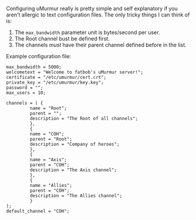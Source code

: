 Configuring uMurmur really is pretty simple and self explanatory if you aren't allergic to text configuration files. The only tricky things I can think of is:
  1. The `max_bandwidth` parameter unit is bytes/second per user.
  1. The Root channel bust be defined first.
  1. The channels _must_ have their parent channel defined before in the list.

Example configuration file:

```
max_bandwidth = 5000;
welcometext = "Welcome to fatbob's uMurmur server!";
certificate = "/etc/umurmur/cert.crt";
private_key = "/etc/umurmur/key.key";
password = "";
max_users = 10;

channels = ( {
         name = "Root";
         parent = "";
         description = "The Root of all channels";
         },
         {
         name = "COH";
         parent = "Root";
         description = "Company of heroes";
         },
         {
         name = "Axis";
         parent = "COH";
         description = "The Axis channel";
         },
         {
         name = "Allies";
         parent = "COH";
         description = "The Allies channel";
         }
);
default_channel = "COH";
```